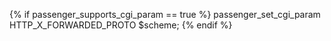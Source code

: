 <!-- post: 1900-01-20-passenger-5_cloud-66-supports-deployments-with-t -->


{% if passenger_supports_cgi_param == true %}
passenger_set_cgi_param     HTTP_X_FORWARDED_PROTO $scheme;
{% endif %}
